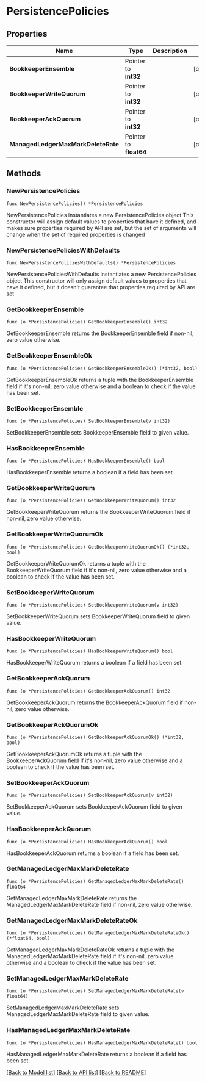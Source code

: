 # PersistencePolicies

## Properties

Name | Type | Description | Notes
------------ | ------------- | ------------- | -------------
**BookkeeperEnsemble** | Pointer to **int32** |  | [optional] 
**BookkeeperWriteQuorum** | Pointer to **int32** |  | [optional] 
**BookkeeperAckQuorum** | Pointer to **int32** |  | [optional] 
**ManagedLedgerMaxMarkDeleteRate** | Pointer to **float64** |  | [optional] 

## Methods

### NewPersistencePolicies

`func NewPersistencePolicies() *PersistencePolicies`

NewPersistencePolicies instantiates a new PersistencePolicies object
This constructor will assign default values to properties that have it defined,
and makes sure properties required by API are set, but the set of arguments
will change when the set of required properties is changed

### NewPersistencePoliciesWithDefaults

`func NewPersistencePoliciesWithDefaults() *PersistencePolicies`

NewPersistencePoliciesWithDefaults instantiates a new PersistencePolicies object
This constructor will only assign default values to properties that have it defined,
but it doesn't guarantee that properties required by API are set

### GetBookkeeperEnsemble

`func (o *PersistencePolicies) GetBookkeeperEnsemble() int32`

GetBookkeeperEnsemble returns the BookkeeperEnsemble field if non-nil, zero value otherwise.

### GetBookkeeperEnsembleOk

`func (o *PersistencePolicies) GetBookkeeperEnsembleOk() (*int32, bool)`

GetBookkeeperEnsembleOk returns a tuple with the BookkeeperEnsemble field if it's non-nil, zero value otherwise
and a boolean to check if the value has been set.

### SetBookkeeperEnsemble

`func (o *PersistencePolicies) SetBookkeeperEnsemble(v int32)`

SetBookkeeperEnsemble sets BookkeeperEnsemble field to given value.

### HasBookkeeperEnsemble

`func (o *PersistencePolicies) HasBookkeeperEnsemble() bool`

HasBookkeeperEnsemble returns a boolean if a field has been set.

### GetBookkeeperWriteQuorum

`func (o *PersistencePolicies) GetBookkeeperWriteQuorum() int32`

GetBookkeeperWriteQuorum returns the BookkeeperWriteQuorum field if non-nil, zero value otherwise.

### GetBookkeeperWriteQuorumOk

`func (o *PersistencePolicies) GetBookkeeperWriteQuorumOk() (*int32, bool)`

GetBookkeeperWriteQuorumOk returns a tuple with the BookkeeperWriteQuorum field if it's non-nil, zero value otherwise
and a boolean to check if the value has been set.

### SetBookkeeperWriteQuorum

`func (o *PersistencePolicies) SetBookkeeperWriteQuorum(v int32)`

SetBookkeeperWriteQuorum sets BookkeeperWriteQuorum field to given value.

### HasBookkeeperWriteQuorum

`func (o *PersistencePolicies) HasBookkeeperWriteQuorum() bool`

HasBookkeeperWriteQuorum returns a boolean if a field has been set.

### GetBookkeeperAckQuorum

`func (o *PersistencePolicies) GetBookkeeperAckQuorum() int32`

GetBookkeeperAckQuorum returns the BookkeeperAckQuorum field if non-nil, zero value otherwise.

### GetBookkeeperAckQuorumOk

`func (o *PersistencePolicies) GetBookkeeperAckQuorumOk() (*int32, bool)`

GetBookkeeperAckQuorumOk returns a tuple with the BookkeeperAckQuorum field if it's non-nil, zero value otherwise
and a boolean to check if the value has been set.

### SetBookkeeperAckQuorum

`func (o *PersistencePolicies) SetBookkeeperAckQuorum(v int32)`

SetBookkeeperAckQuorum sets BookkeeperAckQuorum field to given value.

### HasBookkeeperAckQuorum

`func (o *PersistencePolicies) HasBookkeeperAckQuorum() bool`

HasBookkeeperAckQuorum returns a boolean if a field has been set.

### GetManagedLedgerMaxMarkDeleteRate

`func (o *PersistencePolicies) GetManagedLedgerMaxMarkDeleteRate() float64`

GetManagedLedgerMaxMarkDeleteRate returns the ManagedLedgerMaxMarkDeleteRate field if non-nil, zero value otherwise.

### GetManagedLedgerMaxMarkDeleteRateOk

`func (o *PersistencePolicies) GetManagedLedgerMaxMarkDeleteRateOk() (*float64, bool)`

GetManagedLedgerMaxMarkDeleteRateOk returns a tuple with the ManagedLedgerMaxMarkDeleteRate field if it's non-nil, zero value otherwise
and a boolean to check if the value has been set.

### SetManagedLedgerMaxMarkDeleteRate

`func (o *PersistencePolicies) SetManagedLedgerMaxMarkDeleteRate(v float64)`

SetManagedLedgerMaxMarkDeleteRate sets ManagedLedgerMaxMarkDeleteRate field to given value.

### HasManagedLedgerMaxMarkDeleteRate

`func (o *PersistencePolicies) HasManagedLedgerMaxMarkDeleteRate() bool`

HasManagedLedgerMaxMarkDeleteRate returns a boolean if a field has been set.


[[Back to Model list]](../README.md#documentation-for-models) [[Back to API list]](../README.md#documentation-for-api-endpoints) [[Back to README]](../README.md)


